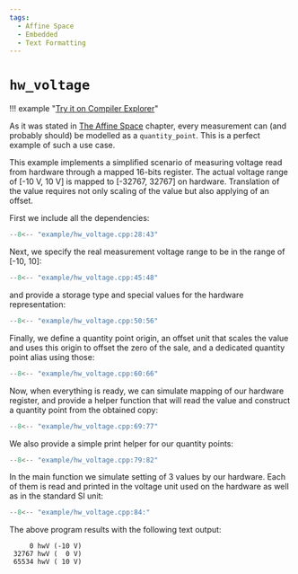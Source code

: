 ```yaml
---
tags:
  - Affine Space
  - Embedded
  - Text Formatting
---
```


# `hw_voltage`

!!! example "[Try it on Compiler Explorer](https://godbolt.org/z/jjod7hvsd)"

As it was stated in [The Affine Space](../framework_basics/the_affine_space.md) chapter,
every measurement can (and probably should) be modelled as a `quantity_point`. This is
a perfect example of such a use case.

This example implements a simplified scenario of measuring voltage read from hardware through
a mapped 16-bits register. The actual voltage range of [-10 V, 10 V] is mapped to [-32767, 32767]
on hardware. Translation of the value requires not only scaling of the value but also applying
of an offset.

First we include all the dependencies:

```cpp title="hw_voltage.cpp" linenums="1"
--8<-- "example/hw_voltage.cpp:28:43"
```

Next, we specify the real measurement voltage range to be in the range of [-10, 10]:

```cpp title="hw_voltage.cpp" linenums="17"
--8<-- "example/hw_voltage.cpp:45:48"
```

and provide a storage type and special values for the hardware representation:

```cpp title="hw_voltage.cpp" linenums="21"
--8<-- "example/hw_voltage.cpp:50:56"
```

Finally, we define a quantity point origin, an offset unit that scales the value and uses this
origin to offset the zero of the sale, and a dedicated quantity point alias using those:

```cpp title="hw_voltage.cpp" linenums="28"
--8<-- "example/hw_voltage.cpp:60:66"
```

Now, when everything is ready, we can simulate mapping of our hardware register, and provide
a helper function that will read the value and construct a quantity point from the obtained copy:

```cpp title="hw_voltage.cpp" linenums="35"
--8<-- "example/hw_voltage.cpp:69:77"
```

We also provide a simple print helper for our quantity points:

```cpp title="hw_voltage.cpp" linenums="44"
--8<-- "example/hw_voltage.cpp:79:82"
```

In the main function we simulate setting of 3 values by our hardware. Each of them is read
and printed in the voltage unit used on the hardware as well as in the standard SI unit:

```cpp title="hw_voltage.cpp" linenums="48"
--8<-- "example/hw_voltage.cpp:84:"
```

The above program results with the following text output:

```text
     0 hwV (-10 V)
 32767 hwV (  0 V)
 65534 hwV ( 10 V)
```
